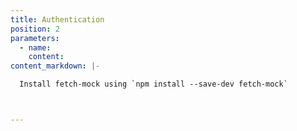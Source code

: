 ```yaml
---
title: Authentication
position: 2
parameters:
  - name:
    content:
content_markdown: |-

  Install fetch-mock using `npm install --save-dev fetch-mock`



---
```



